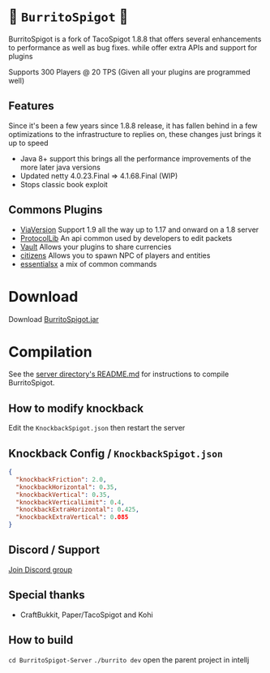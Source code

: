 # 🌯 `BurritoSpigot` 🌯
BurritoSpigot is a fork of TacoSpigot 1.8.8 that offers several enhancements to performance as well as bug fixes. while offer extra APIs and support for plugins

Supports 300 Players @ 20 TPS (Given all your plugins are programmed well)

## Features
Since it's been a few years since 1.8.8 release, it has fallen behind in a few optimizations to the infrastructure to replies on, these changes just brings it up to speed
* Java 8+ support this brings all the performance improvements of the more later java versions
* Updated netty 4.0.23.Final => 4.1.68.Final (WIP)
* Stops classic book exploit 

## Commons Plugins

* [ViaVersion](https://www.spigotmc.org/resources/viaversion.19254/history?__cf_chl_jschl_tk__=pmd_r4LeY2TmaRwR8_QpQZPjhUbYlsNfCtUx_bhfKx8jgYM-1635647788-0-gqNtZGzNAjujcnBszQnR) Support 1.9 all the way up to 1.17 and onward on a 1.8 server
* [ProtocolLib](https://www.spigotmc.org/resources/protocollib.1997/) An api common used by developers to edit packets
* [Vault](https://www.spigotmc.org/resources/vault.34315/) Allows your plugins to share currencies
* [citizens](https://www.spigotmc.org/resources/citizens.13811/) Allows you to spawn NPC of players and entities
* [essentialsx](https://essentialsx.net/downloads.html) a mix of common commands

# Download
Download [BurritoSpigot.jar](https://github.com/CobbleSword/BurritoSpigot/blob/downloads/jars/BurritoSpigot.jar?raw=true)

# Compilation
See the [server directory's README.md](BurritoSpigot-Server/README.md#Compilation) for instructions to compile BurritoSpigot.

## How to modify knockback
Edit the `KnockbackSpigot.json` then restart the server

## Knockback Config / `KnockbackSpigot.json`
```json
{
  "knockbackFriction": 2.0,
  "knockbackHorizontal": 0.35,
  "knockbackVertical": 0.35,
  "knockbackVerticalLimit": 0.4,
  "knockbackExtraHorizontal": 0.425,
  "knockbackExtraVertical": 0.085
}
```

## Discord / Support
[Join Discord group](https://discord.gg/SBTEbSx)

## Special thanks
* CraftBukkit, Paper/TacoSpigot and Kohi

## How to build
`cd BurritoSpigot-Server`
`./burrito dev`
open the parent project in intellj

